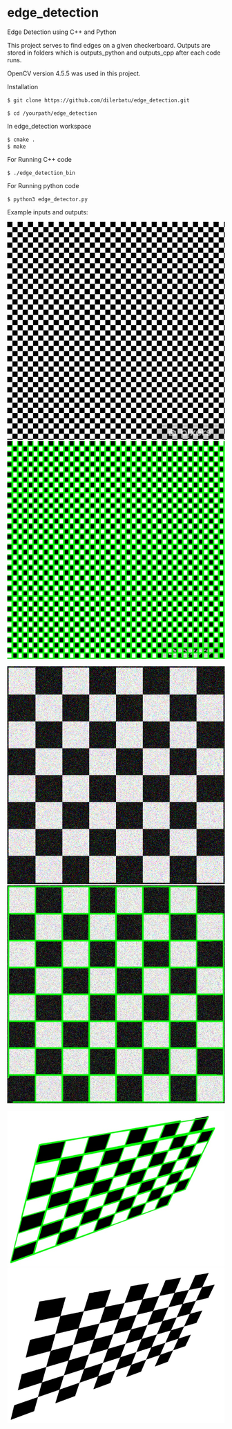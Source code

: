 # edge_detection
Edge Detection using C++ and Python

This project serves to find edges on a given checkerboard. 
Outputs are stored in folders which is outputs_python and outputs_cpp after each code runs.



OpenCV version 4.5.5 was used in this project.



Installation

```
$ git clone https://github.com/dilerbatu/edge_detection.git
```

```
$ cd /yourpath/edge_detection
```

In edge_detection workspace
```
$ cmake .
$ make
```


For Running C++ code
```
$ ./edge_detection_bin
```



For Running python code

```
$ python3 edge_detector.py
```

Example inputs and outputs:

![alt text](https://github.com/dilerbatu/edge_detection/blob/main/data/Image_11.png?raw=true)
![alt text](https://github.com/dilerbatu/edge_detection/blob/main/all_outputs/output_2.jpg?raw=true)


![alt text](https://github.com/dilerbatu/edge_detection/blob/main/data/Image_2.png?raw=true)
![alt text](https://github.com/dilerbatu/edge_detection/blob/main/all_outputs/output_1.jpg?raw=true)


![alt text](https://github.com/dilerbatu/edge_detection/blob/main/all_outputs/output_10.jpg?raw=true)
![alt text](https://github.com/dilerbatu/edge_detection/blob/main/data/Image_8.png?raw=true)




